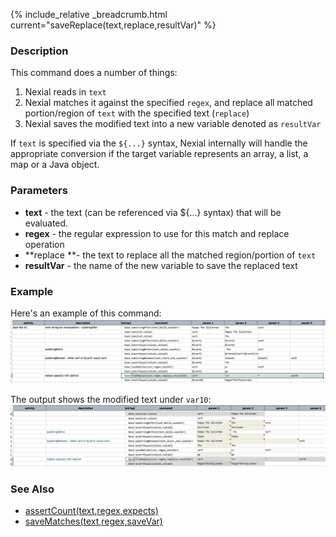 {% include_relative _breadcrumb.html current="saveReplace(text,replace,resultVar)" %}


### Description
This command does a number of things:
1. Nexial reads in `text`
2. Nexial matches it against the specified `regex`, and replace all matched portion/region of `text` with the 
   specified text (`replace`)
3. Nexial saves the modified text into a new variable denoted as `resultVar`

If `text` is specified via the `${...}` syntax, Nexial internally will handle the appropriate conversion if the 
target variable represents an array, a list, a map or a Java object. 


### Parameters
- **text** \- the text (can be referenced via ${...} syntax) that will be evaluated. 
- **regex** \- the regular expression to use for this match and replace operation
- **replace **\- the text to replace all the matched region/portion of `text`
- **resultVar** \- the name of the new variable to save the replaced text


### Example
Here's an example of this command:<br/>
![script](image/saveReplace_01.png)

The output shows the modified text under `var10`:<br/>
![output](image/saveReplace_02.png)


### See Also
- [assertCount(text,regex,expects)](assertCount(text,regex,expects))
- [saveMatches(text,regex,saveVar)](saveMatches(text,regex,saveVar))